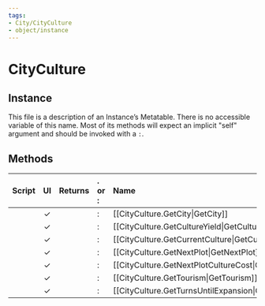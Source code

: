 ```yaml
---
tags:
- City/CityCulture
- object/instance
---
```

# CityCulture
## Instance
This file is a description of an Instance’s Metatable. There is no accessible variable of this name. Most of its methods will expect an implicit "self" argument and should be invoked with a `:`.

## Methods
| Script | UI  | Returns | . or : | Name | Arguments |
|:------:|:---:| -------:|:---- |:---- |:--------- |
| |✓||:|[[CityCulture.GetCity\|GetCity]]||
| |✓||:|[[CityCulture.GetCultureYield\|GetCultureYield]]||
| |✓||:|[[CityCulture.GetCurrentCulture\|GetCurrentCulture]]||
| |✓||:|[[CityCulture.GetNextPlot\|GetNextPlot]]||
| |✓||:|[[CityCulture.GetNextPlotCultureCost\|GetNextPlotCultureCost]]||
| |✓||:|[[CityCulture.GetTourism\|GetTourism]]||
| |✓||:|[[CityCulture.GetTurnsUntilExpansion\|GetTurnsUntilExpansion]]||

